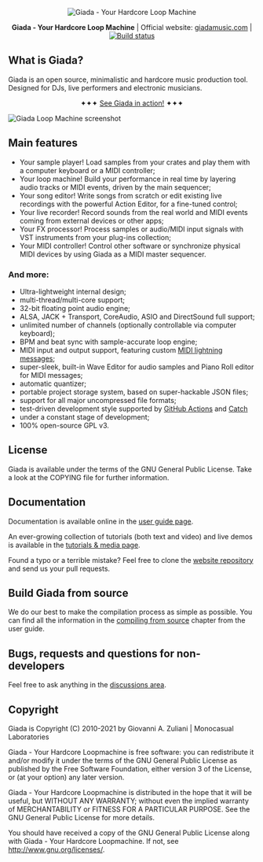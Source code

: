 <p align="center">
	<img src="https://raw.githubusercontent.com/monocasual/giada/master/extras/giada-logotype.png" alt="Giada - Your Hardcore Loop Machine">
</p>

<p align="center">
<strong>Giada - Your Hardcore Loop Machine</strong> | Official website: <a href="https://www.giadamusic.com">giadamusic.com</a> | <a href="https://github.com/monocasual/giada/actions?query=workflow%3A%22Continuous+integration%22"><img src="https://github.com/monocasual/giada/workflows/Continuous%20integration/badge.svg" alt="Build status"></a>
</p>

## What is Giada?

Giada is an open source, minimalistic and hardcore music production tool. Designed for DJs, live performers and electronic musicians.

<p align="center">
✦✦✦ <a href="http://www.youtube.com/user/GiadaLoopMachine">See Giada in action!</a> ✦✦✦
</p>

![Giada Loop Machine screenshot](https://giadamusic.com/images/giada-canvas.png)

## Main features

* Your sample player! Load samples from your crates and play them with a computer keyboard or a MIDI controller;
* Your loop machine! Build your performance in real time by layering audio tracks or MIDI events, driven by the main sequencer;
* Your song editor! Write songs from scratch or edit existing live recordings with the powerful Action Editor, for a fine-tuned control;
* Your live recorder! Record sounds from the real world and MIDI events coming from external devices or other apps;
* Your FX processor! Process samples or audio/MIDI input signals with VST instruments from your plug-ins collection;
* Your MIDI controller! Control other software or synchronize physical MIDI devices by using Giada as a MIDI master sequencer.

### And more:

* Ultra-lightweight internal design;
* multi-thread/multi-core support;
* 32-bit floating point audio engine;
* ALSA, JACK + Transport, CoreAudio, ASIO and DirectSound full support;
* unlimited number of channels (optionally controllable via computer keyboard);
* BPM and beat sync with sample-accurate loop engine;
* MIDI input and output support, featuring custom [MIDI lightning messages](https://github.com/monocasual/giada-midimaps);
* super-sleek, built-in Wave Editor for audio samples and Piano Roll editor for MIDI messages;
* automatic quantizer;
* portable project storage system, based on super-hackable JSON files;
* support for all major uncompressed file formats;
* test-driven development style supported by [GitHub Actions](https://github.com/monocasual/giada/actions) and [Catch](https://github.com/philsquared/Catch)
* under a constant stage of development;
* 100% open-source GPL v3.

## License

Giada is available under the terms of the GNU General Public License.
Take a look at the COPYING file for further information.

## Documentation

Documentation is available online in the [user guide page](https://www.giadamusic.com/documentation-index).

An ever-growing collection of tutorials (both text and video) and live demos is available in the [tutorials & media page](https://www.giadamusic.com/media).

Found a typo or a terrible mistake? Feel free to clone the [website repository](https://github.com/monocasual/giada-www) and send us your pull requests.

## Build Giada from source

We do our best to make the compilation process as simple as possible. You can find all the information in the [compiling from source](https://www.giadamusic.com/documentation-compiling-from-source) chapter from the user guide.

## Bugs, requests and questions for non-developers

Feel free to ask anything in the [discussions area](https://github.com/monocasual/giada/discussions).

## Copyright

Giada is Copyright (C) 2010-2021 by Giovanni A. Zuliani | Monocasual Laboratories

Giada - Your Hardcore Loopmachine is free software: you can redistribute it and/or modify it under the terms of the GNU General Public License as published by the Free Software Foundation, either version 3 of the License, or (at your option) any later version.

Giada - Your Hardcore Loopmachine is distributed in the hope that it will be useful, but WITHOUT ANY WARRANTY; without even the implied warranty of MERCHANTABILITY or FITNESS FOR A PARTICULAR PURPOSE. See the GNU General Public License for more details.

You should have received a copy of the GNU General Public License along with Giada - Your Hardcore Loopmachine. If not, see <http://www.gnu.org/licenses/>.
